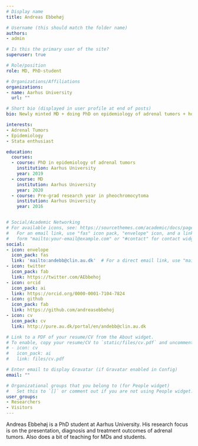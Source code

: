 ```yaml
---
# Display name
title: Andreas Ebbehøj

# Username (this should match the folder name)
authors:
- admin

# Is this the primary user of the site?
superuser: true

# Role/position
role: MD, PhD-student

# Organizations/Affiliations
organizations:
- name: Aarhus University
  url: ""

# Short bio (displayed in user profile at end of posts)
bio: Newly minted MD + doing PhD on epidemiology of adrenal tumors + hobbyist

interests:
- Adrenal Tumors
- Epidemiology
- Stata enthusiast

education:
  courses:
  - course: PhD in epidemiology of adrenal tumors
    institution: Aarhus University
    year: 2019
  - course: MD
    institution: Aarhus University
    year: 2020
  - course: Pre-grad research year in pheochromocytoma
    institution: Aarhus University
    year: 2016


# Social/Academic Networking
# For available icons, see: https://sourcethemes.com/academic/docs/page-builder/#icons
#   For an email link, use "fas" icon pack, "envelope" icon, and a link in the
#   form "mailto:your-email@example.com" or "#contact" for contact widget.
social:
- icon: envelope
  icon_pack: fas
  link: 'mailto:andebb@clin.au.dk'  # For a direct email link, use "mailto:test@example.org".
- icon: twitter
  icon_pack: fab
  link: https://twitter.com/AEbbehoj
- icon: orcid
  icon_pack: ai
  link: https://orcid.org/0000-0001-7104-7824
- icon: github
  icon_pack: fab
  link: https://github.com/andreasebbehoj
- icon: cv
  icon_pack: cv
  link: http://pure.au.dk/portal/en/andebb@clin.au.dk

# Link to a PDF of your resume/CV from the About widget.
# To enable, copy your resume/CV to `static/files/cv.pdf` and uncomment the lines below.
# - icon: cv
#   icon_pack: ai
#   link: files/cv.pdf

# Enter email to display Gravatar (if Gravatar enabled in Config)
email: ""

# Organizational groups that you belong to (for People widget)
#   Set this to `[]` or comment out if you are not using People widget.
user_groups:
- Researchers
- Visitors
---
```


Andreas Ebbehøj is a PhD student at Aarhus University. His research focus is on the presentation, diagnosis and treatment outcomes of adrenal tumors. Also does a bit of teaching for MDs and students.

